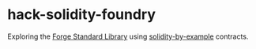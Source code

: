 # hack-solidity-foundry

Exploring the [Forge Standard Library](https://github.com/foundry-rs/forge-std) using [solidity-by-example](https://solidity-by-example.org/) contracts.
